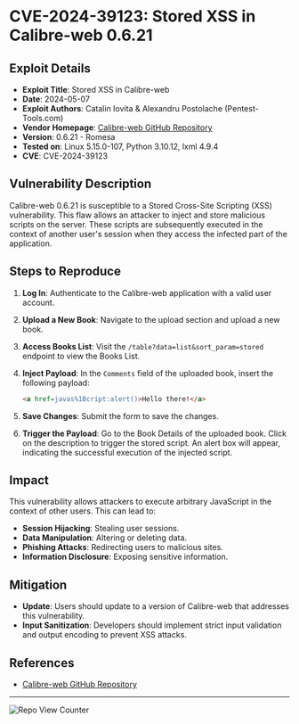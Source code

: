 # CVE-2024-39123: Stored XSS in Calibre-web 0.6.21

## Exploit Details

- **Exploit Title**: Stored XSS in Calibre-web
- **Date**: 2024-05-07
- **Exploit Authors**: Catalin Iovita & Alexandru Postolache (Pentest-Tools.com)
- **Vendor Homepage**: [Calibre-web GitHub Repository](https://github.com/janeczku/calibre-web/)
- **Version**: 0.6.21 - Romesa
- **Tested on**: Linux 5.15.0-107, Python 3.10.12, lxml 4.9.4
- **CVE**: CVE-2024-39123

## Vulnerability Description

Calibre-web 0.6.21 is susceptible to a Stored Cross-Site Scripting (XSS) vulnerability. This flaw allows an attacker to inject and store malicious scripts on the server. These scripts are subsequently executed in the context of another user's session when they access the infected part of the application.

## Steps to Reproduce

1. **Log In**: Authenticate to the Calibre-web application with a valid user account.
2. **Upload a New Book**: Navigate to the upload section and upload a new book.
3. **Access Books List**: Visit the `/table?data=list&sort_param=stored` endpoint to view the Books List.
4. **Inject Payload**: In the `Comments` field of the uploaded book, insert the following payload:

    ```html
    <a href=javas%1Bcript:alert()>Hello there!</a>
    ```

5. **Save Changes**: Submit the form to save the changes.
6. **Trigger the Payload**: Go to the Book Details of the uploaded book. Click on the description to trigger the stored script. An alert box will appear, indicating the successful execution of the injected script.

## Impact

This vulnerability allows attackers to execute arbitrary JavaScript in the context of other users. This can lead to:

- **Session Hijacking**: Stealing user sessions.
- **Data Manipulation**: Altering or deleting data.
- **Phishing Attacks**: Redirecting users to malicious sites.
- **Information Disclosure**: Exposing sensitive information.

## Mitigation

- **Update**: Users should update to a version of Calibre-web that addresses this vulnerability.
- **Input Sanitization**: Developers should implement strict input validation and output encoding to prevent XSS attacks.

## References

- [Calibre-web GitHub Repository](https://github.com/janeczku/calibre-web/)

---

![Repo View Counter](https://profile-counter.glitch.me/CVE-2024-39123/count.svg)
